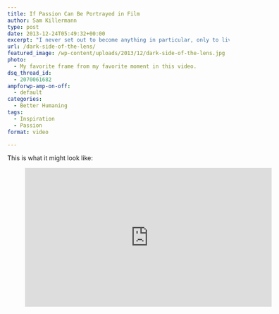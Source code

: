 ```yaml
---
title: If Passion Can Be Portrayed in Film
author: Sam Killermann
type: post
date: 2013-12-24T05:49:32+00:00
excerpt: "I never set out to become anything in particular, only to live creatively and push the scope of my experience through adventure and through passion."
url: /dark-side-of-the-lens/
featured_image: /wp-content/uploads/2013/12/dark-side-of-the-lens.jpg
photo:
  - My favorite frame from my favorite moment in this video.
dsq_thread_id:
  - 2070061682
ampforwp-amp-on-off:
  - default
categories:
  - Better Humaning
tags:
  - Inspiration
  - Passion
format: video

---
```

This is what it might look like:

<!--more-->

<div class="alignwide">
  <figure>
  
  <div class="youtube">
    <iframe width="560" height="315" src="https://www.youtube.com/embed/VUZV38jJL40" frameborder="0" allow="accelerometer; autoplay; encrypted-media; gyroscope; picture-in-picture" allowfullscreen=""></div></iframe></figure>
  </div>